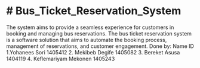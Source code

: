 <h1># Bus_Ticket_Reservation_System</h1>
The system aims to provide a seamless experience for customers in booking and managing bus reservations. The bus ticket reservation system is a software solution that aims to automate the booking process, management of reservations, and customer engagement.
Done by:
  Name 						               ID
1.Yohanees Sori					      1405412
2. Mekibeb Degife 						1405082
3. Bereket Asusa					  	1404119
4. Keflemariyam Mekonen				1405243
